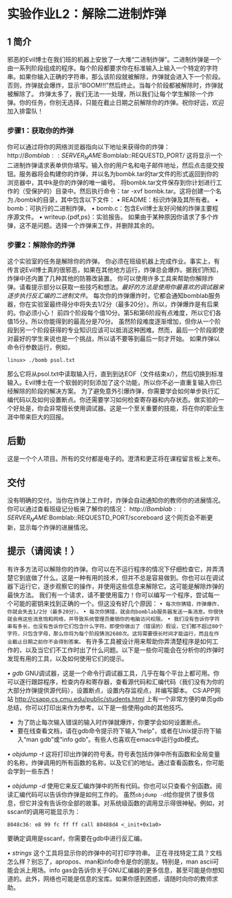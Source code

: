 # 实验作业L2：解除二进制炸弹

## 1 简介
邪恶的Evil博士在我们班的机器上安放了一大堆“二进制炸弹”。二进制炸弹是一个由一系列阶段组成的程序。每个阶段都要求你在标准输入上输入一个特定的字符串。如果你输入正确的字符串，那么该阶段就被解除，炸弹就会进入下一个阶段。否则，炸弹就会爆炸，显示“BOOM!!!”然后终止。当每个阶段都被解除时，炸弹就被解除了。
炸弹太多了，我们无法一一处理，所以我们让每个学生解除一个炸弹。你的任务，你别无选择，只能在截止日期之前解除你的炸弹。祝你好运，欢迎加入排雷队！

### 步骤1：获取你的炸弹
你可以通过将你的网络浏览器指向以下地址来获得你的炸弹：
http://$Bomblab::SERVER_NAME:$Bomblab::REQUESTD_PORT/
这将显示一个二进制炸弹请求表单供你填写。输入你的用户名和电子邮件地址，然后点击提交按钮。服务器将会构建你的炸弹，并以名为bombk.tar的tar文件的形式返回到你的浏览器中，其中k是你的炸弹的唯一编号。
将bombk.tar文件保存到你计划进行工作的（受保护的）目录中。然后执行命令：tar -xvf bombk.tar。这将创建一个名为./bombk的目录，其中包含以下文件：
• README：标识炸弹及其所有者。
• bomb：可执行的二进制炸弹。
• bomb.c：包含Evil博士友好问候的炸弹主要程序源文件。
• writeup.{pdf,ps}：实验报告。
如果由于某种原因你请求了多个炸弹，这不是问题。选择一个炸弹来工作，并删除其余的。

### 步骤2：解除你的炸弹
这个实验室的任务是解除你的炸弹。
你必须在班级机器上完成作业。事实上，有传言说Evil博士真的很邪恶，如果在其他地方运行，炸弹总会爆炸。据我们所知，炸弹中还内置了几种其他的防篡改装置。
你可以使用许多工具来帮助你解除炸弹。请看提示部分以获取一些技巧和想法。*最好的方法是使用你最喜欢的调试器来逐步执行反汇编的二进制文件*。
每次你的炸弹爆炸时，它都会通知bomblab服务器，你在实验室最终得分中将失去1/2分（最多20分）。所以，炸弹爆炸是有后果的。你必须小心！
前四个阶段每个值10分。第5和第6阶段有点难度，所以它们各值15分。所以你能得到的最高分是70分。
虽然阶段难度逐渐增加，但你从一个阶段到另一个阶段获得的专业知识应该可以抵消这种困难。然而，最后一个阶段即使对最好的学生来说也是一个挑战，所以请不要等到最后一刻才开始。
如果炸弹以命令行参数运行，例如，
~~~shell
linux> ./bomb psol.txt
~~~
那么它将从psol.txt中读取输入行，直到到达EOF（文件结束x/），然后切换到标准输入。Evil博士在一个软弱的时刻添加了这个功能，所以你不必一直重复输入你已经解除的阶段的解决方案。
为了避免意外引爆炸弹，你需要学会如何单步执行汇编代码以及如何设置断点。你还需要学习如何检查寄存器和内存状态。做实验的一个好处是，你会非常擅长使用调试器。这是一个至关重要的技能，将在你的职业生涯中带来巨大的回报。

## 后勤
这是一个个人项目。所有的交付都是电子的。澄清和更正将在课程留言板上发布。

## 交付
没有明确的交付。当你在炸弹上工作时，炸弹会自动通知你的教师你的进展情况。你可以通过查看班级记分板来了解你的情况：
http://$Bomblab::SERVER_NAME:$Bomblab::REQUESTD_PORT/scoreboard
这个网页会不断更新，显示每个炸弹的进展情况。

## 提示（请阅读！）
有许多方法可以解除你的炸弹。你可以在不运行程序的情况下仔细检查它，并弄清楚它到底做了什么。这是一种有用的技术，但并不总是容易做到。你也可以在调试器下运行它，逐步观察它的操作，并使用这些信息来解除它。这可能是解除炸弹的最快方法。
我们有一个请求，请不要使用蛮力！你可以编写一个程序，尝试每一个可能的密钥来找到正确的一个。但这没有好几个原因：
`• 每次你猜错，炸弹爆炸，你就会失去1/2分（最多20分）。`
`• 每次你猜错，就会向bomblab服务器发送一条消息。你很快就会用这些消息饱和网络，并导致系统管理员撤销你的电脑访问权限。`
`• 我们没有告诉你字符串有多长，也没有告诉你它们包含什么字符。即使你做出了（错误的）假设，它们都不超过80个字符，只包含字母，那么你将为每个阶段猜测2680次。这将需要很长时间才能运行，而且在作业截止日期之前你不会得到答案。`
有许多工具被设计用来帮助你弄清楚程序是如何工作的，以及当它们不工作时出了什么问题。以下是一些你可能会在分析你的炸弹时发现有用的工具，以及如何使用它们的提示。

*• gdb*
GNU调试器，这是一个命令行调试器工具，几乎在每个平台上都可用。你可以逐行跟踪程序，检查内存和寄存器，查看源代码和汇编代码（我们没有为你的大部分炸弹提供源代码），设置断点，设置内存监视点，并编写脚本。
CS:APP网站
http://csapp.cs.cmu.edu/public/students.html
上有一个非常方便的单页gdb总结，你可以打印出来作为参考。以下是一些使用gdb的其他技巧。
- 为了防止每次输入错误的输入时炸弹就爆炸，你要学会如何设置断点。
- 要在线查看文档，请在gdb命令提示符下输入“help”，或者在Unix提示符下输入“man gdb”或“info gdb”。有些人也喜欢在emacs中运行gdb模式。

*• objdump -t*
这将打印出炸弹的符号表。符号表包括炸弹中所有函数和全局变量的名称，炸弹调用的所有函数的名称，以及它们的地址。通过查看函数名，你可能会学到一些东西！

*• objdump -d*
使用它来反汇编炸弹中的所有代码。你也可以只查看个别函数。阅读汇编代码可以告诉你炸弹是如何工作的。
虽然`objdump -d`给你提供了很多信息，但它并没有告诉你全部的故事。对系统级函数的调用显示得很神秘。例如，对sscanf的调用可能显示为：
~~~shell
8048c36: e8 99 fc ff ff call 80488d4 <_init+0x1a0>
~~~
要确定调用是sscanf，你需要在gdb中进行反汇编。

*• strings*
这个工具将显示你的炸弹中的可打印字符串。
正在寻找特定工具？文档怎么样？别忘了，apropos、man和info命令是你的朋友。特别是，man ascii可能会派上用场。info gas会告诉你关于GNU汇编器的更多信息，甚至可能是你想知道的。此外，网络也可能是信息的宝库。如果你感到困惑，请随时向你的教师求助。


